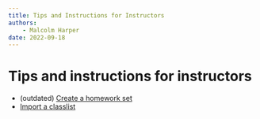 ```yaml
---
title: Tips and Instructions for Instructors
authors:
    - Malcolm Harper
date: 2022-09-18
---
```


# Tips and instructions for instructors

* (outdated) [Create a homework set](ins-create-set.md)
* [Import a classlist](ins-import-classlist.md)
